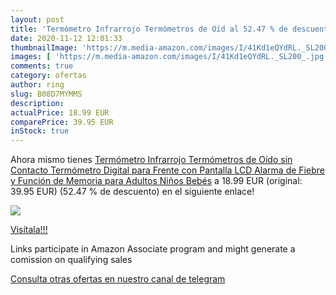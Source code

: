 ```yaml
---
layout: post
title: 'Termómetro Infrarrojo Termómetros de Oíd al 52.47 % de descuento'
date: 2020-11-12 12:01:33
thumbnailImage: 'https://m.media-amazon.com/images/I/41Kd1eQYdRL._SL200_.jpg'
images: [ 'https://m.media-amazon.com/images/I/41Kd1eQYdRL._SL200_.jpg' ]
comments: true
category: ofertas
author: ring
slug: B08D7MYMMS
description:
actualPrice: 18.99 EUR
comparePrice: 39.95 EUR
inStock: true
---
```


Ahora mismo tienes [Termómetro Infrarrojo Termómetros de Oído sin Contacto Termómetro Digital para Frente con Pantalla LCD  Alarma de Fiebre y Función de Memoria para Adultos  Niños  Bebés](https://www.amazon.es/dp/B08D7MYMMS/?tag=tolees-21) a 18.99 EUR (original: 39.95 EUR) (52.47 %  de descuento) en el siguiente enlace!

[![](https://m.media-amazon.com/images/I/41Kd1eQYdRL._SL200_.jpg)](https://www.amazon.es/dp/B08D7MYMMS/?tag=tolees-21)

[Visítala!!!](https://www.amazon.es/dp/B08D7MYMMS/?tag=tolees-21)

Links participate in Amazon Associate program and might generate a comission on qualifying sales

[Consulta otras ofertas en nuestro canal de telegram](https://t.me/s/ofertas25)

